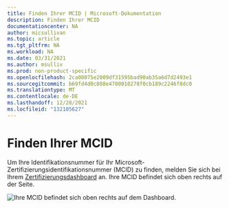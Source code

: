 ```yaml
---
title: Finden Ihrer MCID | Microsoft-Dokumentation
description: Finden Ihrer MCID
documentationcenter: NA
author: micsullivan
ms.topic: article
ms.tgt_pltfrm: NA
ms.workload: NA
ms.date: 03/31/2021
ms.author: msulliv
ms.prod: non-product-specific
ms.openlocfilehash: 2ca08075e2009df31595bad90ab35a6d7d2493e1
ms.sourcegitcommit: b69fd4d0c808e4780010278f0cb189c2246f8dc0
ms.translationtype: MT
ms.contentlocale: de-DE
ms.lasthandoff: 12/28/2021
ms.locfileid: "132105627"
---
```

# <a name="find-your-mcid"></a>Finden Ihrer MCID

Um Ihre Identifikationsnummer für Ihr Microsoft-Zertifizierungsidentifikationsnummer (MCID) zu finden, melden Sie sich bei Ihrem [Zertifizierungsdashboard](https://aka.ms/certdashboard) an. Ihre MCID befindet sich oben rechts auf der Seite.

![Ihre MCID befindet sich oben rechts auf dem Dashboard.](images/certification-dashboard-find-mcid.png)